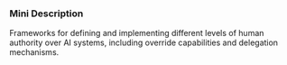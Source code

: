 ### Mini Description

Frameworks for defining and implementing different levels of human authority over AI systems, including override capabilities and delegation mechanisms.
